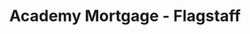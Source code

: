 ---
title: "Academy Mortgage - Flagstaff"
url: /flagstaff/academy-mortgage-flagstaff/
shop: pawnbroker
---